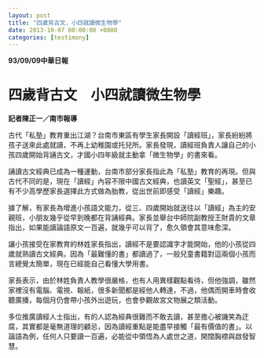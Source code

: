 ```yaml
---
layout: post
title: "四歲背古文，小四就讀微生物學"
date: 2013-10-07 00:00:00 +0800
categories: [testimony]
---
```


**93/09/09中華日報**


# 四歲背古文　小四就讀微生物學

**記者陳正一／南市報導**

古代「私塾」教育重出江湖？台南市東區有學生家長開設「讀經班」，家長紛紛將孩子送來此處就讀，不再上幼稚園或托兒所。家長發現，讀經班負責人讓自己的小孩四歲開始背誦古文，才國小四年級就主動拿「微生物學」的書來看。 　

誦讀古文經典已成為一種運動，台南市部分家長指此為「私塾」教育的再現。但與古代不同的是，現在「讀經」內容不限中國古文經典，也讀英文「聖經」，甚至已有不少高學歷家長選擇此方式做為胎教，從出世前即感受「讀經」樂趣。 　

據了解，有家長為增進小孩語文能力，從三、四歲開始就送往以「讀經」為主的安親班，小朋友幾乎從早到晚都在背誦經典。家長並舉台中師院副教授王財貴的文章指出，如果能讀論語原文一百遍，就幾乎可以背了，愈久領會其意味愈深。 　

讓小孩接受在家教育的林姓家長指出，讀經不是要認識字才能開始，他的小孩從四歲就熟讀古文經典。因為「最難懂的書」都讀過了，一般兒童書籍對這兩個小孩而言總覺太簡單，現在已經能自己看懂大學用書。 　

家長表示，由於林姓負責人教學很嚴格，也有人用異樣觀點看待，但他強調，雖然家裡沒有電腦、電視、報紙，很多新聞都是經他人轉達，不過，他偶而開車時會收聽廣播，每個月仍會帶小孩外出遊玩，也會參觀故宮文物展之類活動。 　

多位推廣讀經人士指出，有的人認為經典很難而不敢去讀，甚至擔心被譏笑為迂腐，其實都是毫無道理的顧忌，因為讀經重點是能盡早接觸「最有價值的書」。以論語為例，任何人只要讀一百遍，必能從中領悟為人處世之道，開闊胸襟與啟發智慧。

